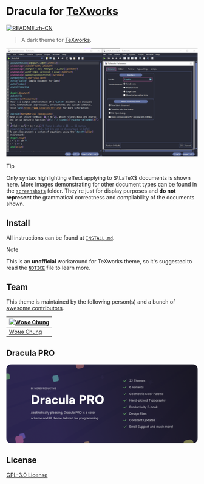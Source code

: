 # Dracula for [TeXworks](https://tug.org/texworks/)

[![README.zh-CN](https://img.shields.io/badge/README-%E4%B8%AD%E6%96%87%E7%89%88-8BE9FD?style=flat-square&logo=ReadMe&logoColor=8BE9FD&labelColor=282A36)](./README.zh-CN.md)

> A dark theme for [TeXworks](https://tug.org/texworks/).

![Screenshot](./screenshots/LaTeX.png)

> [!TIP]
> Only syntax highlighting effect applying to $\LaTeX$ documents is shown here. More images demonstrating for other document types can be found in the [`screenshots`](./screenshots) folder. They're just for display purposes and **do not represent** the grammatical correctness and compilability of the documents shown.

## Install

All instructions can be found at [`INSTALL.md`](./INSTALL.md).

> [!NOTE]
> This is an **unofficial** workaround for TeXworks theme, so it's suggested to read the [`NOTICE`](./NOTICE.md) file to learn more.

## Team

This theme is maintained by the following person(s) and a bunch of [awesome contributors](https://github.com/dracula/texworks/graphs/contributors).

| [![Wᴏɴɢ Chung](https://github.com/chataeseok.png?size=100)](https://github.com/zenorocha) |
| ----------------------------------------------------------------------------------------- |
| [Wᴏɴɢ Chung](https://github.com/chataeseok)                                               |

## Dracula PRO

[![Dracula PRO](./.github/dracula-pro.png)](https://draculatheme.com/pro)

## License

[GPL-3.0 License](./LICENSE)
